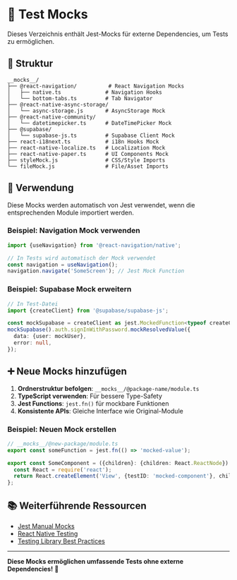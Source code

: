 # 🧪 Test Mocks

Dieses Verzeichnis enthält Jest-Mocks für externe Dependencies, um Tests zu ermöglichen.

## 📁 Struktur

```
__mocks__/
├── @react-navigation/          # React Navigation Mocks
│   ├── native.ts              # Navigation Hooks
│   └── bottom-tabs.ts         # Tab Navigator
├── @react-native-async-storage/
│   └── async-storage.js       # AsyncStorage Mock
├── @react-native-community/
│   └── datetimepicker.ts      # DateTimePicker Mock
├── @supabase/
│   └── supabase-js.ts         # Supabase Client Mock
├── react-i18next.ts           # i18n Hooks Mock
├── react-native-localize.ts   # Localization Mock
├── react-native-paper.ts      # UI Components Mock
├── styleMock.js               # CSS/Style Imports
└── fileMock.js                # File/Asset Imports
```

## 🔧 Verwendung

Diese Mocks werden automatisch von Jest verwendet, wenn die entsprechenden Module importiert werden.

### Beispiel: Navigation Mock verwenden

```typescript
import {useNavigation} from '@react-navigation/native';

// In Tests wird automatisch der Mock verwendet
const navigation = useNavigation();
navigation.navigate('SomeScreen'); // Jest Mock Function
```

### Beispiel: Supabase Mock erweitern

```typescript
// In Test-Datei
import {createClient} from '@supabase/supabase-js';

const mockSupabase = createClient as jest.MockedFunction<typeof createClient>;
mockSupabase().auth.signInWithPassword.mockResolvedValue({
  data: {user: mockUser},
  error: null,
});
```

## ➕ Neue Mocks hinzufügen

1. **Ordnerstruktur befolgen**: `__mocks__/@package-name/module.ts`
2. **TypeScript verwenden**: Für bessere Type-Safety
3. **Jest Functions**: `jest.fn()` für mockbare Funktionen
4. **Konsistente APIs**: Gleiche Interface wie Original-Module

### Beispiel: Neuen Mock erstellen

```typescript
// __mocks__/@new-package/module.ts
export const someFunction = jest.fn(() => 'mocked-value');

export const SomeComponent = ({children}: {children: React.ReactNode}) => {
  const React = require('react');
  return React.createElement('View', {testID: 'mocked-component'}, children);
};
```

## 📚 Weiterführende Ressourcen

- [Jest Manual Mocks](https://jestjs.io/docs/manual-mocks)
- [React Native Testing](https://reactnative.dev/docs/testing-overview)
- [Testing Library Best Practices](https://testing-library.com/docs/guiding-principles)

---

**Diese Mocks ermöglichen umfassende Tests ohne externe Dependencies!** 🚀
